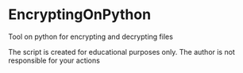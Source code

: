# EncryptingOnPython

Tool on python for encrypting and decrypting files

The script is created for educational purposes only. The author is not responsible for your actions
